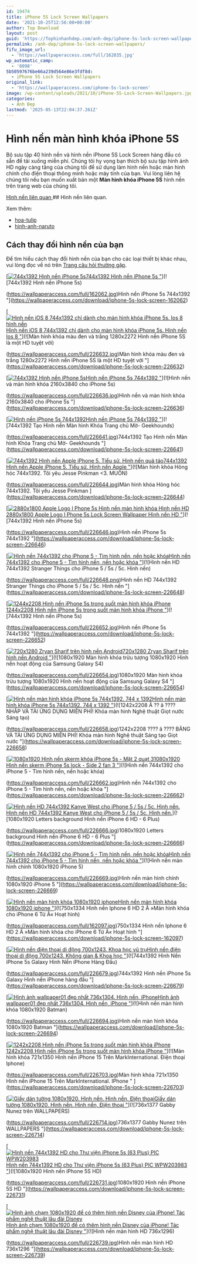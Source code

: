 ```yaml
---
id: 19474
title: iPhone 5S Lock Screen Wallpapers
date: '2021-10-25T12:56:00+00:00'
author: Top Download
layout: post
guid: 'https://Tophinhanhdep.com/anh-dep/iphone-5s-lock-screen-wallpapers/'
permalink: /anh-dep/iphone-5s-lock-screen-wallpapers/
fifu_image_url:
  - 'https://wallpaperaccess.com/full/162035.jpg'
wp_automatic_camp:
  - '8098'
5b50597676be66a239d564e86e3fdf8d:
  - iPhone 5S Lock Screen Wallpapers
original_link:
  - 'https://wallpaperaccess.com/iphone-5s-lock-screen'
image: /wp-content/uploads/2021/10/iPhone-5S-Lock-Screen-Wallpapers.jpg
categories:
  - Ảnh Đẹp
lastmod: '2025-05-13T22:04:37.261Z'
---
```

# Hình nền màn hình khóa iPhone 5S

Bộ sưu tập 40 hình nền và hình nền iPhone 5S Lock Screen hàng đầu có sẵn để tải xuống miễn phí. Chúng tôi hy vọng bạn thích bộ sưu tập hình ảnh HD ngày càng tăng của chúng tôi để sử dụng làm hình nền hoặc màn hình chính cho điện thoại thông minh hoặc máy tính của bạn. Vui lòng liên hệ chúng tôi nếu bạn muốn xuất bản một **Màn hình khóa iPhone 5S** hình nền trên trang web của chúng tôi.

[Hình nền liên quan ](#related) ## Hình nền liên quan.

   
 Xem thêm:

   
- [hoa-tulip](https://tophinhanhdep.com/hinh-hoa-dep/hoa-tulip/)
- [hinh-anh-naruto](https://tophinhanhdep.com/anh-naruto/hinh-anh-naruto/)

## Cách thay đổi hình nền của bạn

Để tìm hiểu cách thay đổi hình nền của bạn cho các loại thiết bị khác nhau, vui lòng đọc về nó trên [Trang câu hỏi thường gặp](https://tophinhanhdep.com/faq/).

  
[[![744x1392 Hình nền iPhone 5s](https://wallpaperaccess.com/full/162035.jpg)744x1392 Hình nền iPhone 5s "](https://wallpaperaccess.com/download/iphone-5s-lock-screen-162035)](![744x1392 Hình nền iPhone 5s)

(https://wallpaperaccess.com/full/162062.jpg)Hình nền iPhone 5s 744x1392 "](https://wallpaperaccess.com/download/iphone-5s-lock-screen-162062)

[[![Hình nền iOS 8 744x1392 chỉ dành cho màn hình khóa iPhone 5s.  Ios 8 hình nền](https://wallpaperaccess.com/full/226631.jpg) Hình nền iOS 8 744x1392 chỉ dành cho màn hình khóa iPhone 5s. Hình nền Ios 8 "](https://wallpaperaccess.com/download/iphone-5s-lock-screen-226631)](![Màn hình khóa màu đen và trắng 1280x2272 Hình nền iPhone 5S là một HD tuyệt vời)

(https://wallpaperaccess.com/full/226632.jpg)Màn hình khóa màu đen và trắng 1280x2272 Hình nền iPhone 5S là một HD tuyệt vời "](https://wallpaperaccess.com/download/iphone-5s-lock-screen-226632)

[[![744x1392 Hình nền iPhone 5s](https://wallpaperaccess.com/full/226633.jpg)Hình nền iPhone 5s 744x1392 "](https://wallpaperaccess.com/download/iphone-5s-lock-screen-226633)](![Hình nền và màn hình khóa 2160x3840 cho iPhone 5s)

(https://wallpaperaccess.com/full/226636.jpg)Hình nền và màn hình khóa 2160x3840 cho iPhone 5s "](https://wallpaperaccess.com/download/iphone-5s-lock-screen-226636)

[[![Hình nền iPhone 5s 744x1392](https://wallpaperaccess.com/full/226639.jpg)Hình nền iPhone 5s 744x1392 "](https://wallpaperaccess.com/download/iphone-5s-lock-screen-226639)](![744x1392 Tạo Hình nền Màn hình Khóa Trang chủ Mờ- Geekhounds)

(https://wallpaperaccess.com/full/226641.jpg)744x1392 Tạo Hình nền Màn hình Khóa Trang chủ Mờ- Geekhounds "](https://wallpaperaccess.com/download/iphone-5s-lock-screen-226641)

[[![744x1392 Hình nền Apple iPhone 5.  Tiểu sử.  Hình nền quả táo](https://wallpaperaccess.com/full/226643.jpg)744x1392 Hình nền Apple iPhone 5. Tiểu sử. Hình nền Apple "](https://wallpaperaccess.com/download/iphone-5s-lock-screen-226643)](![Màn hình khóa Hỏng hóc 744x1392.  Tôi yêu Jesse Pinkman <3.  MUỐN)

(https://wallpaperaccess.com/full/226644.jpg)Màn hình khóa Hỏng hóc 744x1392. Tôi yêu Jesse Pinkman ](https://wallpaperaccess.com/download/iphone-5s-lock-screen-226644)

[[![2880x1800 Apple Logo I Phone 5s Hình nền màn hình khóa Hình nền HD](https://wallpaperaccess.com/full/226645.jpg)2880x1800 Apple Logo I Phone 5s Lock Screen Wallpaper Hình nền HD "](https://wallpaperaccess.com/download/iphone-5s-lock-screen-226645)](![744x1392 Hình nền iPhone 5s)

(https://wallpaperaccess.com/full/226646.jpg)Hình nền iPhone 5s 744x1392 "](https://wallpaperaccess.com/download/iphone-5s-lock-screen-226646)

[[![Hình nền 744x1392 cho iPhone 5 - Tìm hình nền, nền hoặc khóa](https://wallpaperaccess.com/full/226647.jpg)Hình nền 744x1392 cho iPhone 5 - Tìm hình nền, nền hoặc khóa "](https://wallpaperaccess.com/download/iphone-5s-lock-screen-226647)](![Hình nền HD 744x1392 Stranger Things cho iPhone 5 / 5s / 5c.  Hình nền)

(https://wallpaperaccess.com/full/226648.png)Hình nền HD 744x1392 Stranger Things cho iPhone 5 / 5s / 5c. Hình nền "](https://wallpaperaccess.com/download/iphone-5s-lock-screen-226648)

[[![1244x2208 Hình nền iPhone 5s trong suốt màn hình khóa iPhone](https://wallpaperaccess.com/full/226650.jpg)1244x2208 Hình nền iPhone 5s trong suốt màn hình khóa iPhone "](https://wallpaperaccess.com/download/iphone-5s-lock-screen-226650)](![744x1392 Hình nền iPhone 5s)

(https://wallpaperaccess.com/full/226652.jpg)Hình nền iPhone 5s 744x1392 "](https://wallpaperaccess.com/download/iphone-5s-lock-screen-226652)

[[![720x1280 Zryan Sharif trên hình nền Android](https://wallpaperaccess.com/full/226653.jpg)720x1280 Zryan Sharif trên hình nền Android "](https://wallpaperaccess.com/download/iphone-5s-lock-screen-226653)](![1080x1920 Màn hình khóa trừu tượng 1080x1920 Hình nền hoạt động của Samsung Galaxy S4)

(https://wallpaperaccess.com/full/226654.jpg)1080x1920 Màn hình khóa trừu tượng 1080x1920 Hình nền hoạt động của Samsung Galaxy S4 "](https://wallpaperaccess.com/download/iphone-5s-lock-screen-226654)

[[![Hình nền màn hình khóa iPhone 5s 744x1392.  744 x 1392](https://wallpaperaccess.com/full/226655.jpg)Hình nền màn hình khóa iPhone 5s 744x1392. 744 x 1392 "](https://wallpaperaccess.com/download/iphone-5s-lock-screen-226655)](![1242x2208 Â ?? â ???? NHẤP VÀ TẢI ỨNG DỤNG MIỄN PHÍ!  Khóa màn hình Nghệ thuật Giọt nước Sáng tạo)

(https://wallpaperaccess.com/full/226658.jpg)1242x2208 ???? â ???? BĂNG VÀ TẢI ỨNG DỤNG MIỄN PHÍ! Khóa màn hình Nghệ thuật Sáng tạo Giọt nước "](https://wallpaperaccess.com/download/iphone-5s-lock-screen-226658)

[[![1080x1920 Hình nền skerm khóa iPhone 5s - Mặt 2 quạt 3](https://wallpaperaccess.com/full/226660.jpg)1080x1920 Hình nền skerm iPhone 5s lock - Side 2 fan 3 "](https://wallpaperaccess.com/download/iphone-5s-lock-screen-226660)](![Hình nền 744x1392 cho iPhone 5 - Tìm hình nền, nền hoặc khóa)

(https://wallpaperaccess.com/full/226662.jpg)Hình nền 744x1392 cho iPhone 5 - Tìm hình nền, nền hoặc khóa "](https://wallpaperaccess.com/download/iphone-5s-lock-screen-226662)

[[![Hình nền HD 744x1392 Kanye West cho iPhone 5 / 5s / 5c.  Hình nền.](https://wallpaperaccess.com/full/226663.png)Hình nền HD 744x1392 Kanye West cho iPhone 5 / 5s / 5c. Hình nền.](https://wallpaperaccess.com/download/iphone-5s-lock-screen-226663)](![1080x1920 Letters background Hình nền iPhone 6 HD - 6 Plus)

(https://wallpaperaccess.com/full/226666.jpg)1080x1920 Letters background Hình nền iPhone 6 HD - 6 Plus "](https://wallpaperaccess.com/download/iphone-5s-lock-screen-226666)

[[![Hình nền 744x1392 cho iPhone 5 - Tìm hình nền, nền hoặc khóa](https://wallpaperaccess.com/full/226668.jpg)Hình nền 744x1392 cho iPhone 5 - Tìm hình nền, nền hoặc khóa "](https://wallpaperaccess.com/download/iphone-5s-lock-screen-226668)](![Hình nền màn hình chính 1080x1920 iPhone 5)

(https://wallpaperaccess.com/full/226669.jpg)Hình nền màn hình chính 1080x1920 iPhone 5 "](https://wallpaperaccess.com/download/iphone-5s-lock-screen-226669)

[[![Hình nền màn hình khóa 1080x1920 iphone](https://wallpaperaccess.com/full/226672.jpg)Hình nền màn hình khóa 1080x1920 iphone "](https://wallpaperaccess.com/download/iphone-5s-lock-screen-226672)](![750x1334 Hình nền Iphone 6 HD 2 Â »Màn hình khóa cho iPhone 6 Từ Â« Hoạt hình)

(https://wallpaperaccess.com/full/162097.jpg)750x1334 Hình nền Iphone 6 HD 2 Â »Màn hình khóa cho iPhone 6 Từ Â« Hoạt hình "](https://wallpaperaccess.com/download/iphone-5s-lock-screen-162097)

[[![Hình nền điện thoại di động 700x1243.  Khoa học vũ trụ](https://wallpaperaccess.com/full/226676.jpg)Hình nền điện thoại di động 700x1243. Không gian &amp; Khoa học "](https://wallpaperaccess.com/download/iphone-5s-lock-screen-226676)](![744x1392 Hình Nền iPhone 5s Galaxy Hình Nền iPhone Hàng Đầu)

(https://wallpaperaccess.com/full/226679.jpg)744x1392 Hình nền iPhone 5s Galaxy Hình nền iPhone hàng đầu "](https://wallpaperaccess.com/download/iphone-5s-lock-screen-226679)

[[![Hình ảnh wallpaper01 đẹp nhất 736x1304.  Hình nền, iPhone](https://wallpaperaccess.com/full/226693.jpg)Hình ảnh wallpaper01 đẹp nhất 736x1304. Hình nền, iPhone "](https://wallpaperaccess.com/download/iphone-5s-lock-screen-226693)](![Hình nền màn hình khóa 1080x1920 Batman)

(https://wallpaperaccess.com/full/226694.jpg)Hình nền màn hình khóa 1080x1920 Batman "](https://wallpaperaccess.com/download/iphone-5s-lock-screen-226694)

[[![1242x2208 Hình nền iPhone 5s trong suốt màn hình khóa iPhone](https://wallpaperaccess.com/full/226699.jpg)1242x2208 Hình nền iPhone 5s trong suốt màn hình khóa iPhone "](https://wallpaperaccess.com/download/iphone-5s-lock-screen-226699)](![Màn hình khóa 721x1350 Hình nền iPhone 15 Trên MarkInternational.  Điện thoại Iphone)

(https://wallpaperaccess.com/full/226703.jpg)Màn hình khóa 721x1350 Hình nền iPhone 15 Trên MarkInternational. IPhone " ](https://wallpaperaccess.com/download/iphone-5s-lock-screen-226703)

[[![Giấy dán tường 1080x1920.  Hình nền.  Hình nền, Điện thoại](https://wallpaperaccess.com/full/226708.jpg)Giấy dán tường 1080x1920. Hình nền. Hình nền, Điện thoại "](https://wallpaperaccess.com/download/iphone-5s-lock-screen-226708)](![736x1377 Gabby Nunez trên WALLPAPERS)

(https://wallpaperaccess.com/full/226714.jpg)736x1377 Gabby Nunez trên WALLPAPERS "](https://wallpaperaccess.com/download/iphone-5s-lock-screen-226714)

[[![Hình nền 744x1392 HD cho Thư viện iPhone 5s (63 Plus) PIC WPW203983](https://wallpaperaccess.com/full/226730.jpg)Hình nền 744x1392 HD cho Thư viện iPhone 5s (63 Plus) PIC WPW203983 "](https://wallpaperaccess.com/download/iphone-5s-lock-screen-226730)](![1080x1920 Hình nền iPhone 5S HD)

(https://wallpaperaccess.com/full/226731.jpg)1080x1920 Hình nền iPhone 5S HD "](https://wallpaperaccess.com/download/iphone-5s-lock-screen-226731)

[[![Hình ảnh chạm 1080x1920 để có thêm hình nền Disney của iPhone!  Tác phẩm nghệ thuật lâu đài Disney](https://wallpaperaccess.com/full/91449.jpg)Hình ảnh chạm 1080x1920 để có thêm hình nền Disney của iPhone! Tác phẩm nghệ thuật lâu đài Disney "](https://wallpaperaccess.com/download/iphone-5s-lock-screen-91449)](![Hình nền màn hình HD 736x1296)

(https://wallpaperaccess.com/full/226739.jpg)Hình nền màn hình HD 736x1296 "](https://wallpaperaccess.com/download/iphone-5s-lock-screen-226739)
